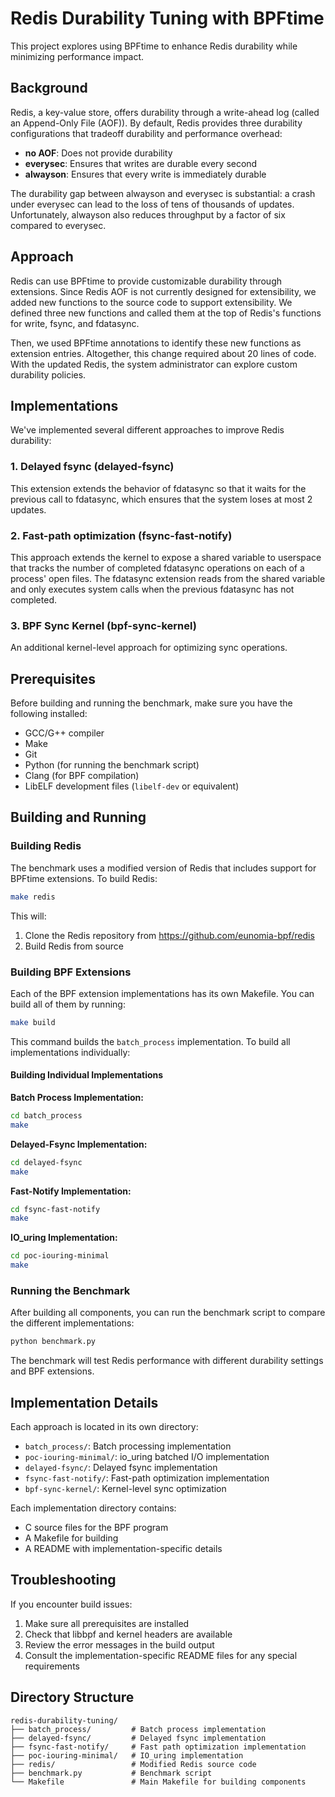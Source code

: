# Redis Durability Tuning with BPFtime

This project explores using BPFtime to enhance Redis durability while minimizing performance impact.

## Background

Redis, a key-value store, offers durability through a write-ahead log (called an Append-Only File (AOF)). By default, Redis provides three durability configurations that tradeoff durability and performance overhead:

- **no AOF**: Does not provide durability
- **everysec**: Ensures that writes are durable every second
- **alwayson**: Ensures that every write is immediately durable

The durability gap between alwayson and everysec is substantial: a crash under everysec can lead to the loss of tens of thousands of updates. Unfortunately, alwayson also reduces throughput by a factor of six compared to everysec.

## Approach

Redis can use BPFtime to provide customizable durability through extensions. Since Redis AOF is not currently designed for extensibility, we added new functions to the source code to support extensibility. We defined three new functions and called them at the top of Redis's functions for write, fsync, and fdatasync.

Then, we used BPFtime annotations to identify these new functions as extension entries. Altogether, this change required about 20 lines of code. With the updated Redis, the system administrator can explore custom durability policies.

## Implementations

We've implemented several different approaches to improve Redis durability:

### 1. Delayed fsync (delayed-fsync)

This extension extends the behavior of fdatasync so that it waits for the previous call to fdatasync, which ensures that the system loses at most 2 updates.

### 2. Fast-path optimization (fsync-fast-notify)

This approach extends the kernel to expose a shared variable to userspace that tracks the number of completed fdatasync operations on each of a process' open files. The fdatasync extension reads from the shared variable and only executes system calls when the previous fdatasync has not completed.

### 3. BPF Sync Kernel (bpf-sync-kernel)

An additional kernel-level approach for optimizing sync operations.

## Prerequisites

Before building and running the benchmark, make sure you have the following installed:

- GCC/G++ compiler
- Make
- Git
- Python (for running the benchmark script)
- Clang (for BPF compilation)
- LibELF development files (`libelf-dev` or equivalent)

## Building and Running

### Building Redis

The benchmark uses a modified version of Redis that includes support for BPFtime extensions. To build Redis:

```bash
make redis
```

This will:

1. Clone the Redis repository from <https://github.com/eunomia-bpf/redis>
2. Build Redis from source

### Building BPF Extensions

Each of the BPF extension implementations has its own Makefile. You can build all of them by running:

```bash
make build
```

This command builds the `batch_process` implementation. To build all implementations individually:

#### Building Individual Implementations

**Batch Process Implementation:**

```bash
cd batch_process
make
```

**Delayed-Fsync Implementation:**

```bash
cd delayed-fsync
make
```

**Fast-Notify Implementation:**

```bash
cd fsync-fast-notify
make
```

**IO_uring Implementation:**

```bash
cd poc-iouring-minimal
make
```

### Running the Benchmark

After building all components, you can run the benchmark script to compare the different implementations:

```bash
python benchmark.py
```

The benchmark will test Redis performance with different durability settings and BPF extensions.

## Implementation Details

Each approach is located in its own directory:

- `batch_process/`: Batch processing implementation
- `poc-iouring-minimal/`: io_uring batched I/O implementation
- `delayed-fsync/`: Delayed fsync implementation
- `fsync-fast-notify/`: Fast-path optimization implementation
- `bpf-sync-kernel/`: Kernel-level sync optimization

Each implementation directory contains:

- C source files for the BPF program
- A Makefile for building
- A README with implementation-specific details

## Troubleshooting

If you encounter build issues:

1. Make sure all prerequisites are installed
2. Check that libbpf and kernel headers are available
3. Review the error messages in the build output
4. Consult the implementation-specific README files for any special requirements

## Directory Structure

```
redis-durability-tuning/
├── batch_process/         # Batch process implementation
├── delayed-fsync/         # Delayed fsync implementation
├── fsync-fast-notify/     # Fast path optimization implementation
├── poc-iouring-minimal/   # IO_uring implementation
├── redis/                 # Modified Redis source code
├── benchmark.py           # Benchmark script
└── Makefile               # Main Makefile for building components
```
